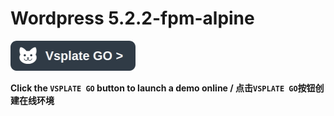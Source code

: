 # Wordpress 5.2.2-fpm-alpine

<a href="https://www.vsplate.com/?docker-compose=https://github.com/vsplate/dcenvs/wordpress/5.2.2-fpm-alpine"><img alt="VSPLATE GO" src="https://raw.githubusercontent.com/vsplate/images/master/vsgo_btn.png" width="200px"></a>

**Click the `VSPLATE GO` button to launch a demo online / 点击`VSPLATE GO`按钮创建在线环境**